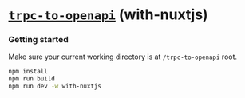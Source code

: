 # [**`trpc-to-openapi`**](../../README.md) (with-nuxtjs)

### Getting started

Make sure your current working directory is at `/trpc-to-openapi` root.

```bash
npm install
npm run build
npm run dev -w with-nuxtjs
```
